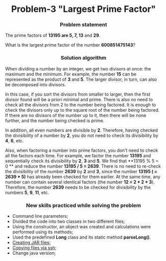 <div id="header" align="center">
    <h1>Problem-3 "Largest Prime Factor"</h1>
</div>

<div id="header" align="center">
    <h3>Problem statement</h3>
</div>

The prime factors of **13195 are 5, 7, 13** and **29**.

What is the largest prime factor of the number **600851475143**?

<div id="header" align="center">
    <h3>Solution algorithm</h3>
</div>

When dividing a number by an integer, we get two divisors at once: the maximum and the minimum. For example, the number **15** can be represented as the product of **3** and **5**. The larger divisor, in turn, can also be decomposed into divisors.

In this case, if you sort the divisors from smaller to larger, then the first divisor found will be a priori minimal and prime. There is also no need to check all the divisors from 2 to the number being factored. It is enough to check the divisors only up to the square root of the number being factored. If there are no divisors of the number up to it, then there will be none further, and the number being checked is prime.

In addition, all even numbers are divisible by **2**. Therefore, having checked the divisibility of a number by **2**, you do not need to check its divisibility by **4**, **6**, etc.

Also, when factoring a number into prime factors, you don't need to check all the factors each time.
For example, we factor the number **13195** and sequentially check its divisibility by **2**, **3** and **5**. We find that **13195 % 5 = 0 ** and reduce the number **13195 / 5 = 2639**.
There is no need to re-check the divisibility of the number **2639** by **2** and **3**, since the number **13195 ( = 2639 * 5)** has already been checked for them earlier.
At the same time, any number can contain several identical factors (the number **12 = 2 * 2 * 3**). Therefore, the number **2639** needs to be checked for divisibility by the numbers **5**, **9**, **11**, etc.
 
<div id="header" align="center">
  <h3>New skills practiced while solving the problem</h3>
</div>

* Command line parameters;
* Divided the code into two classes in two different files;
* Using the constructor, an object was created and calculations were performed using its methods;
* Used the predefined **Long** class and its static method **parseLong()**.
* [Creating JAR files;](https://java-practice.ru/blog/kompilyaciya-java-koda.jsp)
* [Copying files via ssh;](https://java-practice.ru/blog/kopirovanie-fajlov-po-ssh.jsp)
* Change java version;



